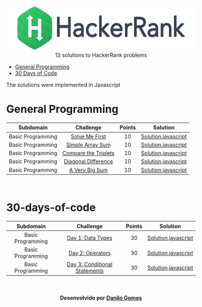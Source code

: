 <p align="center">
    <a href="https://www.hackerrank.com/dan_tls">
        <img height=120 src="https://github.com/dantls/training-hacker-rank/blob/main/Assets/logo_wordmark-f5c5eb61ab0a154c3ed9eda24d0b9e31.svg">
    </a>
    <br>13 solutions to HackerRank problems
</p>

* [General Programming](#general-programming)
* [30 Days of Code](#30-days-of-code)

The solutions were implemented in Javascript

# General Programming

|          Subdomain         |                                                           Challenge                                                          | Points |                                                                                        Solution                                                     |
|:--------------------------:|:----------------------------------------------------------------------------------------------------------------------------:|:------:|:---------------------------------------------------------------------------------------------------------------------------------------------------:|
|     Basic Programming      | [Solve Me First](https://www.hackerrank.com/challenges/solve-me-first)                                                       |   10   | [Solution.javascript](https://github.com/dantls/training-hacker-rank/blob/main/General%20Programming/Ex1-%20Solve%20Me%20First/Solution.js)         |
|     Basic Programming      | [Simple Array Sum](https://www.hackerrank.com/challenges/simple-array-sum)                                                   |   10   | [Solution.javascript](https://github.com/dantls/training-hacker-rank/blob/main/General%20Programming/Ex2-%20Simple%20Array%20Sum/Solution.js)       |
|     Basic Programming      | [Compare the Triplets](https://www.hackerrank.com/challenges/compare-the-triplets)                                           |   10   | [Solution.javascript](https://github.com/dantls/training-hacker-rank/blob/main/General%20Programming/Ex3-%20Compare%20the%20Triplets/Solution.js)   |
|     Basic Programming      | [Diagonal Difference](https://www.hackerrank.com/challenges/diagonal-difference)                                             |   10   | [Solution.javascript](https://github.com/dantls/training-hacker-rank/blob/main/General%20Programming/Ex5-%20Diagonal%20Difference/Solution.js)      |
|     Basic Programming      | [A Very Big Sum](https://www.hackerrank.com/challenges/a-very-big-sum)                                                       |   10   | [Solution.javascript](https://github.com/dantls/training-hacker-rank/blob/main/General%20Programming/Ex4-%20A%20Very%20Big%20Sum/Solution.js)       |

<br>

# 30-days-of-code

|          Subdomain         |                                                           Challenge                                                          | Points |                                                                                        Solution                                                     |
|:--------------------------:|:----------------------------------------------------------------------------------------------------------------------------:|:------:|:---------------------------------------------------------------------------------------------------------------------------------------------------:|
|     Basic Programming      | [Day 1: Data Types ](https://www.hackerrank.com/challenges/30-data-types/problem)                                                       |   30   | [Solution.javascript](https://github.com/dantls/training-hacker-rank/blob/main/30%20Days%20of%20Code/Day%201%20-%20Data%20Types/Solution.js)         |
|     Basic Programming      | [Day 2: Operators  ](https://www.hackerrank.com/challenges/30-operators/problem)                                                       |   30   | [Solution.javascript](https://github.com/dantls/training-hacker-rank/blob/main/30%20Days%20of%20Code/Day%202%20-%20Operators/Solution.js)         |
|     Basic Programming      | [Day 3: Conditional Statements](https://www.hackerrank.com/challenges/30-conditional-statements/problem)                                                       |   30   | [Solution.javascript](https://github.com/dantls/training-hacker-rank/blob/main/30%20Days%20of%20Code/Day%203%20-%20Intro%20to%20Conditional%20Statements/Solution.js)         |

<br>
<h4 align="center">
    Desenvolvido por <a href="https://www.linkedin.com/in/danilo-gomes-394459103/" target="_blank">Danilo Gomes</a>
</h4>
